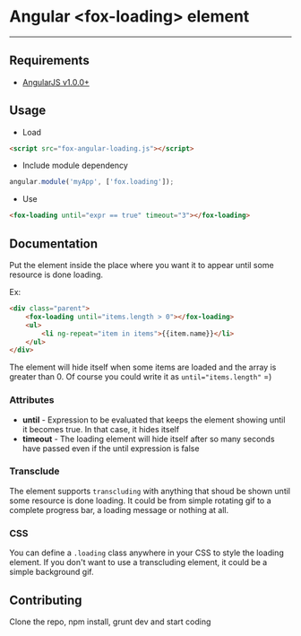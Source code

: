 # Angular &lt;fox-loading&gt; element

***

## Requirements

* [AngularJS v1.0.0+](http://angularjs.org/)

## Usage

* Load

```html
<script src="fox-angular-loading.js"></script>
```

* Include module dependency

```javascript
angular.module('myApp', ['fox.loading']);
```

* Use

```html
<fox-loading until="expr == true" timeout="3"></fox-loading>
```

## Documentation

Put the element inside the place where you want it to appear until some resource is done loading.

Ex:

```html
<div class="parent">
	<fox-loading until="items.length > 0"></fox-loading>
	<ul>
		<li ng-repeat="item in items">{{item.name}}</li>
	</ul>
</div>
```

The element will hide itself when some items are loaded and the array is greater than 0. Of course you could write it as `until="items.length"` =)

### Attributes

* **until** - Expression to be evaluated that keeps the element showing until it becomes true. In that case, it hides itself
* **timeout** - The loading element will hide itself after so many seconds have passed even if the until expression is false

### Transclude

The element supports `transcluding` with anything that shoud be shown until some resource is done loading. It could be from simple rotating gif to a complete progress bar, a loading message or nothing at all.

### CSS

You can define a `.loading` class anywhere in your CSS to style the loading element. If you don't want to use a transcluding element, it could be a simple background gif.

## Contributing

Clone the repo, npm install, grunt dev and start coding

